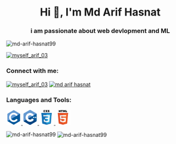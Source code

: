 <h1 align="center">Hi 👋, I'm Md Arif Hasnat</h1>
<h3 align="center">i am passionate about web devlopment and ML</h3>

<p align="left"> <img src="https://komarev.com/ghpvc/?username=md-arif-hasnat99&label=Profile%20views&color=0e75b6&style=flat" alt="md-arif-hasnat99" /> </p>

<p align="left"> <a href="https://twitter.com/myself_arif_03" target="blank"><img src="https://img.shields.io/twitter/follow/myself_arif_03?logo=twitter&style=for-the-badge" alt="myself_arif_03" /></a> </p>

<h3 align="left">Connect with me:</h3>
<p align="left">
<a href="https://twitter.com/myself_arif_03" target="blank"><img align="center" src="https://raw.githubusercontent.com/rahuldkjain/github-profile-readme-generator/master/src/images/icons/Social/twitter.svg" alt="myself_arif_03" height="30" width="40" /></a>
<a href="https://www.linkedin.com/in/md-arif-hasnat-57932b229/" target="blank"><img align="center" src="https://raw.githubusercontent.com/rahuldkjain/github-profile-readme-generator/master/src/images/icons/Social/linked-in-alt.svg" alt="md arif hasnat" height="30" width="40" /></a>
</p>

<h3 align="left">Languages and Tools:</h3>
<p align="left"> <a href="https://www.cprogramming.com/" target="_blank" rel="noreferrer"> <img src="https://raw.githubusercontent.com/devicons/devicon/master/icons/c/c-original.svg" alt="c" width="40" height="40"/> </a> <a href="https://www.w3schools.com/cpp/" target="_blank" rel="noreferrer"> <img src="https://raw.githubusercontent.com/devicons/devicon/master/icons/cplusplus/cplusplus-original.svg" alt="cplusplus" width="40" height="40"/> </a> <a href="https://www.w3schools.com/css/" target="_blank" rel="noreferrer"> <img src="https://raw.githubusercontent.com/devicons/devicon/master/icons/css3/css3-original-wordmark.svg" alt="css3" width="40" height="40"/> </a> <a href="https://www.w3.org/html/" target="_blank" rel="noreferrer"> <img src="https://raw.githubusercontent.com/devicons/devicon/master/icons/html5/html5-original-wordmark.svg" alt="html5" width="40" height="40"/> </a> </p>

<p><img align="left" src="https://github-readme-stats.vercel.app/api/top-langs?username=md-arif-hasnat99&show_icons=true&locale=en&layout=compact" alt="md-arif-hasnat99" /></p>

<p>&nbsp;<img align="center" src="https://github-readme-stats.vercel.app/api?username=md-arif-hasnat99&show_icons=true&locale=en" alt="md-arif-hasnat99" /></p>
